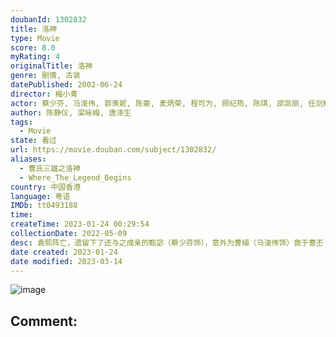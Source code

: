 ```yaml
---
doubanId: 1302832
title: 洛神
type: Movie
score: 8.0
myRating: 4
originalTitle: 洛神
genre: 剧情, 古装
datePublished: 2002-06-24
director: 梅小青
actor: 蔡少芬, 马浚伟, 郭羡妮, 陈豪, 麦炳荣, 程可为, 顾纪筠, 陈琪, 邵凯丽, 任剑辉, 冯晓文, 林韦辰, 林敬刚, 刘丹, 蔡国庆, 邝文珣, 李龙基, 毛华锋
author: 陈静仪, 梁咏梅, 唐涤生
tags:
  - Movie
state: 看过
url: https://movie.douban.com/subject/1302832/
aliases:
  - 曹氏三雄之洛神
  - Where_The_Legend_Begins
country: 中国香港
language: 粤语
IMDb: tt0493188
time: 
createTime: 2023-01-24 00:29:54
collectionDate: 2022-05-09
desc: 袁熙阵亡，遗留下了还与之成亲的甄宓（蔡少芬饰），意外为曹植（马浚伟饰）救于曹丕（陈豪饰）的剑下。甄宓是出了名的才貌双全，更被誉为当世三大美人之一。曹操垂怜于她的美色，以是故人后代为由接到府中代为...
date created: 2023-01-24
date modified: 2023-03-14
---
```


![image](p2508751878.jpg)

Comment:
---
